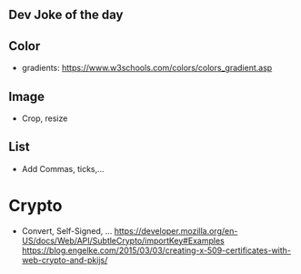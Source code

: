 ## Dev Joke of the day

## Color
- gradients: https://www.w3schools.com/colors/colors_gradient.asp

## Image
* Crop, resize

## List
* Add Commas, ticks,...

# Crypto
* Convert, Self-Signed, ...
https://developer.mozilla.org/en-US/docs/Web/API/SubtleCrypto/importKey#Examples
https://blog.engelke.com/2015/03/03/creating-x-509-certificates-with-web-crypto-and-pkijs/

